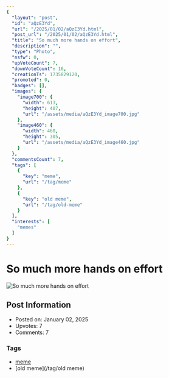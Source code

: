 ```yaml
---
{
  "layout": "post",
  "id": "aQzE3Yd",
  "url": "/2025/01/02/aQzE3Yd.html",
  "post_url": "/2025/01/02/aQzE3Yd.html",
  "title": "So much more hands on effort",
  "description": "",
  "type": "Photo",
  "nsfw": 0,
  "upVoteCount": 7,
  "downVoteCount": 16,
  "creationTs": 1735829120,
  "promoted": 0,
  "badges": [],
  "images": {
    "image700": {
      "width": 613,
      "height": 407,
      "url": "/assets/media/aQzE3Yd_image700.jpg"
    },
    "image460": {
      "width": 460,
      "height": 305,
      "url": "/assets/media/aQzE3Yd_image460.jpg"
    }
  },
  "commentsCount": 7,
  "tags": [
    {
      "key": "meme",
      "url": "/tag/meme"
    },
    {
      "key": "old meme",
      "url": "/tag/old-meme"
    }
  ],
  "interests": [
    "memes"
  ]
}
---
```


# So much more hands on effort

![So much more hands on effort](/assets/media/aQzE3Yd_image700.jpg)

## Post Information

- Posted on: January 02, 2025
- Upvotes: 7
- Comments: 7

### Tags

- [meme](/tag/meme)
- [old meme](/tag/old meme)
